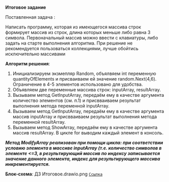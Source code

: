 **Итоговое задание**

Поставленная задача :

Написать программу, которая из имеющегося массива строк формирует массив из строк, длина которых 
меньше либо равна 3 символа. Первоначальный массив можно ввести с клавиатуры, либо задать на старте выполнения алгоритма. При решение не рекомендуется пользоваться коллекциями, лучше обойтись исключительно массивами


**Алгоритм решения**:

1. Инициализируем экзмепляр Random, объялвяем int переменную quantityOfElements и присваиваем ей значение random.Next(4,6). 
Ограничение в 4-5 элементов использовано для удобства.  
2. Объявляем две переменные массива строк: inputArray, resultArray.
3. Вызываем метод GetInputArray, передаём ему в качестве аргумента количество элементов (см. п.1) и присвваиваем результат  выполнения метода переменной inputArray.
4. Вызываем метод GetInputArray, передаём ему в качестве аргумента массив inputArray и присвваиваем результат  выполнения метода переменной resultArray.
5. Вызываем метод ShowArray, передаём ему в качестве аргумента массив resultArray. В цикле for выводим каждый элемент в консоль.

***Метод ModifyArray реализован при помощи цикла: при соответствии условию элемента в массиве inputArray (т.е. количество символов в элементе <=3, в результирующий массив по индексу записывается значение данного элемента, индекс для результирующего массива инкрементируется.***

**Блок-схема**: ДЗ Итоговое.drawio.png <code>[Ссылка]("https://github.com/HoroshoNaVolge/EKozlov.FinalTestWork/blob/master/EKozlov.FinalTestWork/%D0%91%D0%BB%D0%BE%D0%BA-%D0%A1%D1%85%D0%B5%D0%BC%D0%B0.%D0%94%D0%97%20%D0%98%D1%82%D0%BE%D0%B3%D0%BE%D0%B2%D0%BE%D0%B5.drawio.png.")
</code>